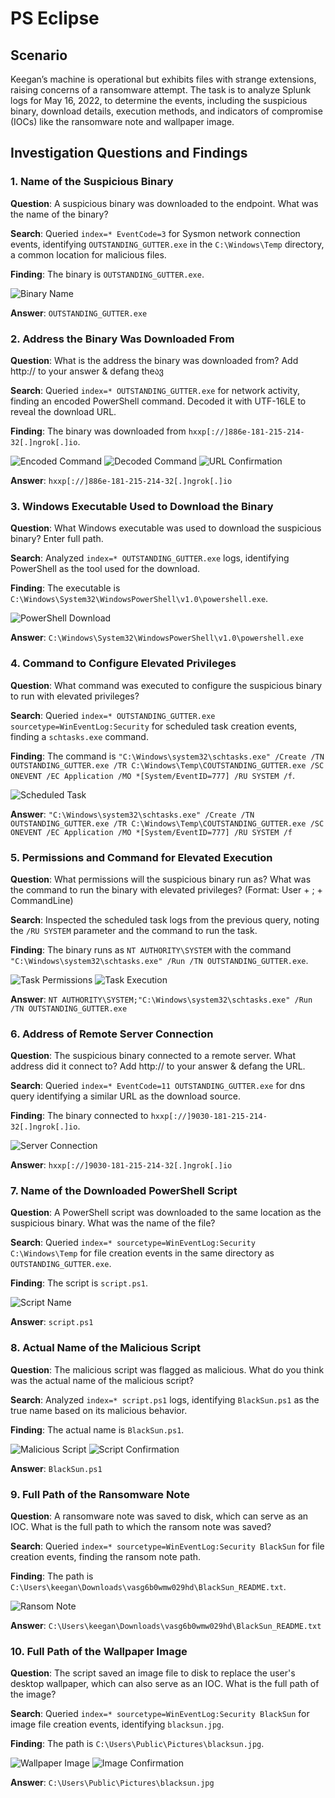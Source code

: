 # PS Eclipse

## Scenario

Keegan’s machine is operational but exhibits files with strange extensions, raising concerns of a ransomware attempt. The task is to analyze Splunk logs for May 16, 2022, to determine the events, including the suspicious binary, download details, execution methods, and indicators of compromise (IOCs) like the ransomware note and wallpaper image.

## Investigation Questions and Findings

### 1. Name of the Suspicious Binary
**Question**: A suspicious binary was downloaded to the endpoint. What was the name of the binary?

**Search**: Queried `index=* EventCode=3` for Sysmon network connection events, identifying `OUTSTANDING_GUTTER.exe` in the `C:\Windows\Temp` directory, a common location for malicious files.

**Finding**: The binary is `OUTSTANDING_GUTTER.exe`.

![Binary Name](screenshots/1.png)

**Answer**: `OUTSTANDING_GUTTER.exe`

### 2. Address the Binary Was Downloaded From
**Question**: What is the address the binary was downloaded from? Add http:// to your answer & defang theავ

**Search**: Queried `index=* OUTSTANDING_GUTTER.exe` for network activity, finding an encoded PowerShell command. Decoded it with UTF-16LE to reveal the download URL.

**Finding**: The binary was downloaded from `hxxp[://]886e-181-215-214-32[.]ngrok[.]io`.

![Encoded Command](screenshots/2.png)
![Decoded Command](screenshots/3.png)
![URL Confirmation](screenshots/4.png)

**Answer**: `hxxp[://]886e-181-215-214-32[.]ngrok[.]io`

### 3. Windows Executable Used to Download the Binary
**Question**: What Windows executable was used to download the suspicious binary? Enter full path.

**Search**: Analyzed `index=* OUTSTANDING_GUTTER.exe` logs, identifying PowerShell as the tool used for the download.

**Finding**: The executable is `C:\Windows\System32\WindowsPowerShell\v1.0\powershell.exe`.

![PowerShell Download](screenshots/5.png)

**Answer**: `C:\Windows\System32\WindowsPowerShell\v1.0\powershell.exe`

### 4. Command to Configure Elevated Privileges
**Question**: What command was executed to configure the suspicious binary to run with elevated privileges?

**Search**: Queried `index=* OUTSTANDING_GUTTER.exe sourcetype=WinEventLog:Security` for scheduled task creation events, finding a `schtasks.exe` command.

**Finding**: The command is `"C:\Windows\system32\schtasks.exe" /Create /TN OUTSTANDING_GUTTER.exe /TR C:\Windows\Temp\COUTSTANDING_GUTTER.exe /SC ONEVENT /EC Application /MO *[System/EventID=777] /RU SYSTEM /f`.

![Scheduled Task](screenshots/6.png)

**Answer**: `"C:\Windows\system32\schtasks.exe" /Create /TN OUTSTANDING_GUTTER.exe /TR C:\Windows\Temp\COUTSTANDING_GUTTER.exe /SC ONEVENT /EC Application /MO *[System/EventID=777] /RU SYSTEM /f`

### 5. Permissions and Command for Elevated Execution
**Question**: What permissions will the suspicious binary run as? What was the command to run the binary with elevated privileges? (Format: User + ; + CommandLine)

**Search**: Inspected the scheduled task logs from the previous query, noting the `/RU SYSTEM` parameter and the command to run the task.

**Finding**: The binary runs as `NT AUTHORITY\SYSTEM` with the command `"C:\Windows\system32\schtasks.exe" /Run /TN OUTSTANDING_GUTTER.exe`.

![Task Permissions](screenshots/7.png)
![Task Execution](screenshots/8.png)

**Answer**: `NT AUTHORITY\SYSTEM;"C:\Windows\system32\schtasks.exe" /Run /TN OUTSTANDING_GUTTER.exe`

### 6. Address of Remote Server Connection
**Question**: The suspicious binary connected to a remote server. What address did it connect to? Add http:// to your answer & defang the URL.

**Search**: Queried `index=* EventCode=11 OUTSTANDING_GUTTER.exe` for dns query identifying a similar URL as the download source.

**Finding**: The binary connected to `hxxp[://]9030-181-215-214-32[.]ngrok[.]io`.

![Server Connection](screenshots/9.png)

**Answer**: `hxxp[://]9030-181-215-214-32[.]ngrok[.]io`

### 7. Name of the Downloaded PowerShell Script
**Question**: A PowerShell script was downloaded to the same location as the suspicious binary. What was the name of the file?

**Search**: Queried `index=* sourcetype=WinEventLog:Security C:\Windows\Temp` for file creation events in the same directory as `OUTSTANDING_GUTTER.exe`.

**Finding**: The script is `script.ps1`.

![Script Name](screenshots/10.png)

**Answer**: `script.ps1`

### 8. Actual Name of the Malicious Script
**Question**: The malicious script was flagged as malicious. What do you think was the actual name of the malicious script?

**Search**: Analyzed `index=* script.ps1` logs, identifying `BlackSun.ps1` as the true name based on its malicious behavior.

**Finding**: The actual name is `BlackSun.ps1`.

![Malicious Script](screenshots/11.png)
![Script Confirmation](screenshots/12.png)

**Answer**: `BlackSun.ps1`

### 9. Full Path of the Ransomware Note
**Question**: A ransomware note was saved to disk, which can serve as an IOC. What is the full path to which the ransom note was saved?

**Search**: Queried `index=* sourcetype=WinEventLog:Security BlackSun` for file creation events, finding the ransom note path.

**Finding**: The path is `C:\Users\keegan\Downloads\vasg6b0wmw029hd\BlackSun_README.txt`.

![Ransom Note](screenshots/13.png)

**Answer**: `C:\Users\keegan\Downloads\vasg6b0wmw029hd\BlackSun_README.txt`

### 10. Full Path of the Wallpaper Image
**Question**: The script saved an image file to disk to replace the user's desktop wallpaper, which can also serve as an IOC. What is the full path of the image?

**Search**: Queried `index=* sourcetype=WinEventLog:Security BlackSun` for image file creation events, identifying `blacksun.jpg`.

**Finding**: The path is `C:\Users\Public\Pictures\blacksun.jpg`.

![Wallpaper Image](screenshots/14.png)
![Image Confirmation](screenshots/15.png)

**Answer**: `C:\Users\Public\Pictures\blacksun.jpg`

